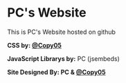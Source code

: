 # PC's Website
This is PC's Website hosted on github 

**CSS by: [@Copy05](https://github.com/Copy05)**

**JavaScript Librarys by:** PC (jsembeds)

**Site Designed By: PC & [@Copy05](https://github.com/Copy05)**

